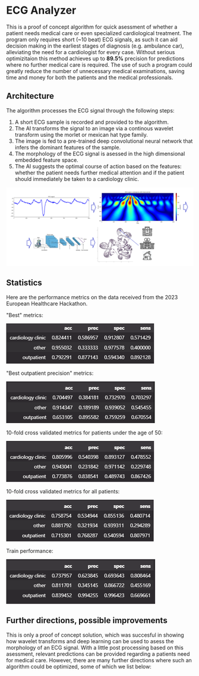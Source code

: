 # ECG Analyzer

This is a proof of concept algorithm for quick asessment of whether a patient needs medical care or even specialized cardiological treatment. The program only requires short (~10 beat) ECG signals, as such it can aid decision making in the earliest stages of diagnosis (e.g. ambulance car), alleviating the need for a cardiologist for every case. Without serious optimizitaion this method achieves up to **89.5%** precision for predictions where no further medical care is required. The use of such a program could greatly reduce the number of unnecessary medical examinations, saving time and money for both the patients and the medical professionals.

## Architecture

The algorithm processes the ECG signal through the following steps:
1. A short ECG sample is recorded and provided to the algorithm.
2. The AI transforms the signal to an image via a continous wavelet transform using the morlet or mexican hat type family.
3. The image is fed to a pre-trained deep convolutional neural network that infers the dominant features of the sample.
4. The morphology of the ECG signal is asessed in the high dimensional embedded feature space.
5. The AI suggests the optimal course of action based on the features: whether the patient needs further medical attention and if the patient should immediately be taken to a cardiology clinic.

![Visual abstract](./visual_abstract_with_embedding_2liner.png "Visual abstract")

## Statistics

Here are the performance metrics on the data received from the 2023 European Healthcare Hackathon.

"Best" metrics:

![Best metrics](./best_performance.png "Best metrics")

"Best outpatient precision" metrics:

![Best outpatient precision](./best_outp_perf.png "Best outpatient precision")

10-fold cross validated metrics for patients under the age of 50:

![10-fold cross-validation under the age of 50](./mean_perf_under_50.png "10-fold cross-validation under the age of 50")

10-fold cross validated metrics for all patients:

![10-fold cross-validation on all patients](./mean_perf.png "10-fold cross-validation on all patients")

Train performance:

![Train performance](./train_preformance.png "Train performance")


## Further directions, possible improvements

This is only a proof of concept solution, which was succesful in showing how wavelet transforms and deep learning can be used to asess the morphology of an ECG signal. With a little post processing based on this asessment, relevant predictions can be provided regarding a patients need for medical care. However, there are many further directions where such an algorithm could be optimized, some of which we list below:

